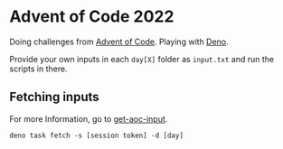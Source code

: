 # Advent of Code 2022

Doing challenges from [Advent of Code](https://adventofcode.com/ "Advent of Code URL"). Playing with
[Deno](https://deno.land "Deno Land").

Provide your own inputs in each `day[X]` folder as `input.txt` and run the scripts in there.

## Fetching inputs

For more Information, go to [get-aoc-input](https://github.com/samhwang/get-aoc-input "get-aoc-input").

```shell
deno task fetch -s [session token] -d [day]
```

